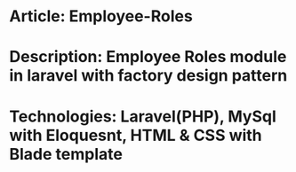 # Article: Employee-Roles
# Description: Employee Roles module in laravel with factory design pattern
# Technologies: Laravel(PHP), MySql with Eloquesnt, HTML & CSS with Blade template
    
